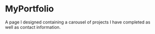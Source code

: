 # MyPortfolio

A page I designed containing a carousel of projects I have completed as well as contact information.
